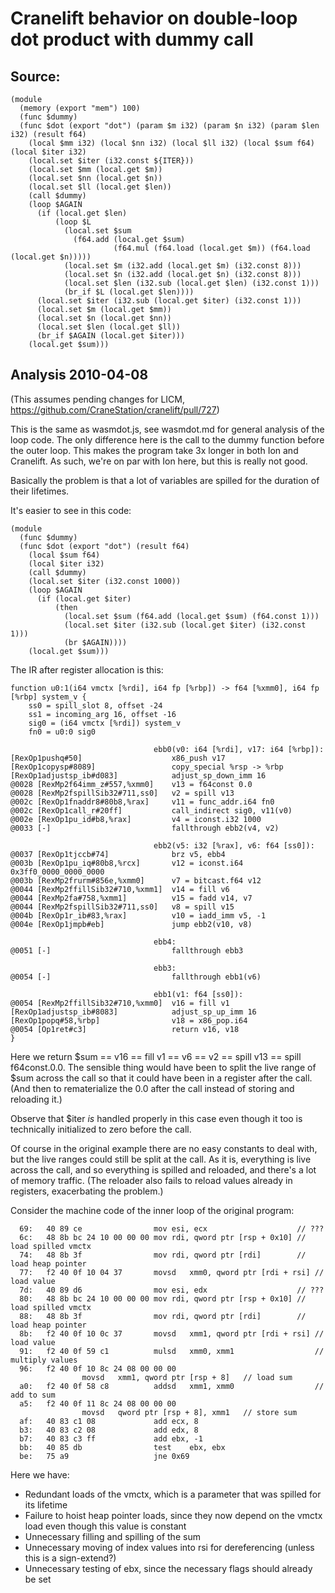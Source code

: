 # Cranelift behavior on double-loop dot product with dummy call

## Source:

```
(module
  (memory (export "mem") 100)
  (func $dummy)
  (func $dot (export "dot") (param $m i32) (param $n i32) (param $len i32) (result f64)
    (local $mm i32) (local $nn i32) (local $ll i32) (local $sum f64) (local $iter i32)
    (local.set $iter (i32.const ${ITER}))
    (local.set $mm (local.get $m))
    (local.set $nn (local.get $n))
    (local.set $ll (local.get $len))
    (call $dummy)
    (loop $AGAIN
      (if (local.get $len)
          (loop $L
            (local.set $sum
              (f64.add (local.get $sum)
                       (f64.mul (f64.load (local.get $m)) (f64.load (local.get $n)))))
            (local.set $m (i32.add (local.get $m) (i32.const 8)))
            (local.set $n (i32.add (local.get $n) (i32.const 8)))
            (local.set $len (i32.sub (local.get $len) (i32.const 1)))
            (br_if $L (local.get $len))))
      (local.set $iter (i32.sub (local.get $iter) (i32.const 1)))
      (local.set $m (local.get $mm))
      (local.set $n (local.get $nn))
      (local.set $len (local.get $ll))
      (br_if $AGAIN (local.get $iter)))
    (local.get $sum)))
```

## Analysis 2010-04-08

(This assumes pending changes for LICM, https://github.com/CraneStation/cranelift/pull/727)

This is the same as wasmdot.js, see wasmdot.md for general analysis of
the loop code.  The only difference here is the call to the dummy
function before the outer loop.  This makes the program take 3x longer
in both Ion and Cranelift.  As such, we're on par with Ion here, but
this is really not good.

Basically the problem is that a lot of variables are spilled for the
duration of their lifetimes.

It's easier to see in this code:

```
(module
  (func $dummy)
  (func $dot (export "dot") (result f64)
    (local $sum f64)
    (local $iter i32)
    (call $dummy)
    (local.set $iter (i32.const 1000))
    (loop $AGAIN
      (if (local.get $iter)
          (then
            (local.set $sum (f64.add (local.get $sum) (f64.const 1)))
            (local.set $iter (i32.sub (local.get $iter) (i32.const 1)))
            (br $AGAIN))))
    (local.get $sum)))
```

The IR after register allocation is this:

```
function u0:1(i64 vmctx [%rdi], i64 fp [%rbp]) -> f64 [%xmm0], i64 fp [%rbp] system_v {
    ss0 = spill_slot 8, offset -24
    ss1 = incoming_arg 16, offset -16
    sig0 = (i64 vmctx [%rdi]) system_v
    fn0 = u0:0 sig0

                                ebb0(v0: i64 [%rdi], v17: i64 [%rbp]):
[RexOp1pushq#50]                    x86_push v17
[RexOp1copysp#8089]                 copy_special %rsp -> %rbp
[RexOp1adjustsp_ib#d083]            adjust_sp_down_imm 16
@0028 [RexMp2f64imm_z#557,%xmm0]    v13 = f64const 0.0
@0028 [RexMp2fspillSib32#711,ss0]   v2 = spill v13
@002c [RexOp1fnaddr8#80b8,%rax]     v11 = func_addr.i64 fn0
@002c [RexOp1call_r#20ff]           call_indirect sig0, v11(v0)
@002e [RexOp1pu_id#b8,%rax]         v4 = iconst.i32 1000
@0033 [-]                           fallthrough ebb2(v4, v2)

                                ebb2(v5: i32 [%rax], v6: f64 [ss0]):
@0037 [RexOp1tjccb#74]              brz v5, ebb4
@003b [RexOp1pu_iq#80b8,%rcx]       v12 = iconst.i64 0x3ff0_0000_0000_0000
@003b [RexMp2frurm#856e,%xmm0]      v7 = bitcast.f64 v12
@0044 [RexMp2ffillSib32#710,%xmm1]  v14 = fill v6
@0044 [RexMp2fa#758,%xmm1]          v15 = fadd v14, v7
@0044 [RexMp2fspillSib32#711,ss0]   v8 = spill v15
@004b [RexOp1r_ib#83,%rax]          v10 = iadd_imm v5, -1
@004e [RexOp1jmpb#eb]               jump ebb2(v10, v8)

                                ebb4:
@0051 [-]                           fallthrough ebb3

                                ebb3:
@0054 [-]                           fallthrough ebb1(v6)

                                ebb1(v1: f64 [ss0]):
@0054 [RexMp2ffillSib32#710,%xmm0]  v16 = fill v1
[RexOp1adjustsp_ib#8083]            adjust_sp_up_imm 16
[RexOp1popq#58,%rbp]                v18 = x86_pop.i64 
@0054 [Op1ret#c3]                   return v16, v18
}
```

Here we return $sum == v16 == fill v1 == v6 == v2 == spill v13 ==
spill f64const.0.0.  The sensible thing would have been to split the
live range of $sum across the call so that it could have been in a
register after the call.  (And then to rematerialize the 0.0 after the
call instead of storing and reloading it.)

Observe that $iter _is_ handled properly in this case even though it
too is technically initialized to zero before the call.

Of course in the original example there are no easy constants to deal
with, but the live ranges could still be split at the call.  As it is,
everything is live across the call, and so everything is spilled and
reloaded, and there's a lot of memory traffic.  (The reloader also
fails to reload values already in registers, exacerbating the
problem.)

Consider the machine code of the inner loop of the original program:
```
  69:	40 89 ce             	mov	esi, ecx                    // ???
  6c:	48 8b bc 24 10 00 00 00	mov	rdi, qword ptr [rsp + 0x10] // load spilled vmctx
  74:	48 8b 3f             	mov	rdi, qword ptr [rdi]        // load heap pointer
  77:	f2 40 0f 10 04 37    	movsd	xmm0, qword ptr [rdi + rsi] // load value
  7d:	40 89 d6             	mov	esi, edx                    // ???
  80:	48 8b bc 24 10 00 00 00	mov	rdi, qword ptr [rsp + 0x10] // load spilled vmctx
  88:	48 8b 3f             	mov	rdi, qword ptr [rdi]        // load heap pointer
  8b:	f2 40 0f 10 0c 37    	movsd	xmm1, qword ptr [rdi + rsi] // load value
  91:	f2 40 0f 59 c1       	mulsd	xmm0, xmm1                  // multiply values
  96:	f2 40 0f 10 8c 24 08 00 00 00	
				movsd	xmm1, qword ptr [rsp + 8]   // load sum
  a0:	f2 40 0f 58 c8       	addsd	xmm1, xmm0                  // add to sum
  a5:	f2 40 0f 11 8c 24 08 00 00 00	
				movsd	qword ptr [rsp + 8], xmm1   // store sum
  af:	40 83 c1 08          	add	ecx, 8
  b3:	40 83 c2 08          	add	edx, 8
  b7:	40 83 c3 ff          	add	ebx, -1
  bb:	40 85 db             	test	ebx, ebx
  be:	75 a9                	jne	0x69
```

Here we have:

* Redundant loads of the vmctx, which is a parameter that was spilled for its lifetime
* Failure to hoist heap pointer loads, since they now depend on the vmctx load even though this value is constant
* Unnecessary filling and spilling of the sum
* Unnecessary moving of index values into rsi for dereferencing (unless this is a sign-extend?)
* Unnecessary testing of ebx, since the necessary flags should already be set
